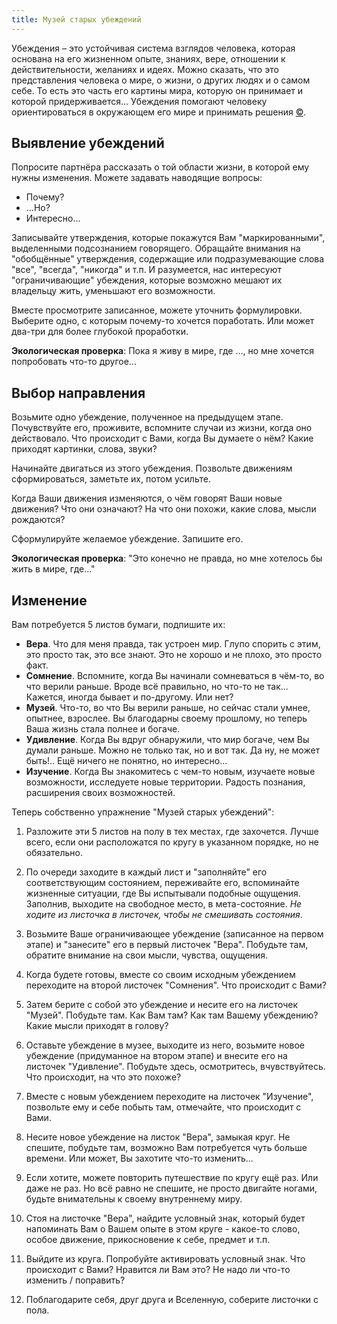 ```yaml
---
title: Музей старых убеждений
---
```


Убеждения – это устойчивая система взглядов человека,
которая основана на его жизненном опыте, знаниях, вере,
отношении к действительности, желаниях и идеях.
Можно сказать, что это  представления человека о мире,
о жизни, о других людях и о самом себе.
То есть это часть  его картины мира,
которую он принимает и которой придерживается...
Убеждения помогают  человеку ориентироваться
в окружающем его мире и принимать решения
[&copy;][b17].

## Выявление убеждений

Попросите партнёра рассказать о той области жизни,
в которой ему нужны изменения.
Можете задавать наводящие вопросы:
- Почему?
- ...Но?
- Интересно...

Записывайте утверждения, которые покажутся Вам
"маркированными", выделенными подсознанием говорящего.
Обращайте внимания на "обобщённые" утверждения,
содержащие или подразумевающие слова
"все", "всегда", "никогда" и т.п.
И разумеется,
нас интересуют
"ограничивающие" убеждения,
которые возможно мешают их владельцу жить,
уменьшают его возможности.

Вместе просмотрите записанное,
можете уточнить формулировки.
Выберите одно,
с которым почему-то хочется поработать.
Или может два-три для более глубокой проработки.

**Экологическая проверка**:
Пока я живу в мире,
где ...,
но мне хочется попробовать что-то другое...

## Выбор направления

Возьмите одно убеждение,
полученное на предыдущем этапе.
Почувствуйте его, проживите,
вспомните случаи из жизни,
когда оно действовало.
Что происходит с Вами,
когда Вы думаете о нём?
Какие приходят картинки, слова,
звуки?

Начинайте двигаться из этого убеждения.
Позвольте движениям сформироваться,
заметьте их, потом усильте.

Когда Ваши движения изменяются,
о чём говорят Ваши новые движения?
Что они означают?
На что они похожи,
какие слова, мысли рождаются?

Сформулируйте желаемое убеждение.
Запишите его.

**Экологическая проверка**:
"Это конечно не правда, но мне хотелось бы жить
в мире, где..."

## Изменение

Вам потребуется 5 листов бумаги,
подпишите их:

- **Вера**.
    Что для меня правда, так устроен мир.
    Глупо спорить с этим,
    это просто так,
    это все знают.
    Это не хорошо и не плохо,
    это просто факт.
- **Сомнение**.
    Вспомните, когда Вы начинали сомневаться в чём-то,
    во что верили раньше.
    Вроде всё правильно,
    но что-то не так...
    Кажется, иногда бывает и по-другому.
    Или нет?
- **Музей**.
    Что-то, во что Вы верили раньше,
    но сейчас стали умнее, опытнее, взрослее.
    Вы благодарны своему прошлому,
    но теперь Ваша жизнь стала полнее и богаче.
- **Удивление**.
    Когда Вы вдруг обнаружили,
    что мир богаче, чем Вы думали раньше.
    Можно не только так, но и вот так.
    Да ну, не может быть!..
    Ещё ничего не понятно,
    но интересно...
- **Изучение**.
    Когда Вы знакомитесь с чем-то новым,
    изучаете новые возможности,
    исследуете новые территории.
    Радость познания,
    расширения своих возможностей.

Теперь собственно упражнение
"Музей старых убеждений":

1. Разложите эти 5 листов на полу
в тех местах,
где захочется.
Лучше всего,
если они расположатся по кругу
в указанном порядке,
но не обязательно.

1. По очереди заходите в каждый лист и
"заполняйте" его соответствующим состоянием,
переживайте его,
вспоминайте жизненные ситуации,
где Вы испытывали подобные ощущения.
Заполнив, выходите на свободное место,
в мета-состояние. *Не ходите из листочка в листочек,
чтобы не смешивать состояния*.

1. Возьмите Ваше ограничивающее убеждение
(записанное на первом этапе)
и "занесите" его в первый листочек "Вера".
Побудьте там,
обратите внимание на свои мысли,
чувства, ощущения.

1. Когда будете готовы,
вместе со своим исходным убеждением
переходите на второй листочек "Сомнения".
Что происходит с Вами?

1. Затем берите с собой это убеждение
и несите его на листочек "Музей".
Побудьте там. Как Вам там?
Как там Вашему убеждению?
Какие мысли приходят в голову?

1. Оставьте убеждение в музее,
выходите из него,
возьмите новое убеждение
(придуманное на втором этапе)
и внесите его на листочек "Удивление".
Побудьте здесь,
осмотритесь, вчувствуйтесь.
Что происходит, на что это похоже?

1. Вместе с новым убеждением переходите
на листочек "Изучение",
позвольте ему и себе побыть там,
отмечайте, что происходит с Вами.

1. Несите новое убеждение на листок "Вера",
замыкая круг.
Не спешите, побудьте там,
возможно Вам потребуется чуть больше времени.
Или может, Вы захотите что-то изменить...

1. Если хотите,
можете повторить путешествие по кругу ещё раз.
Или даже не раз.
Но всё равно не спешите,
не просто двигайте ногами,
будьте внимательны к своему внутреннему миру.

1. Стоя на листочке "Вера",
найдите условный знак,
который будет напоминать Вам о Вашем опыте
в этом круге - какое-то слово, особое движение,
прикосновение к себе, предмет и т.п.

1. Выйдите из круга. Попробуйте активировать
условный знак. Что происходит с Вами?
Нравится ли Вам это?
Не надо ли что-то изменить / поправить?

1. Поблагодарите себя, друг друга и Вселенную,
соберите листочки с пола.

[b17]: https://www.b17.ru/blog/125164/
